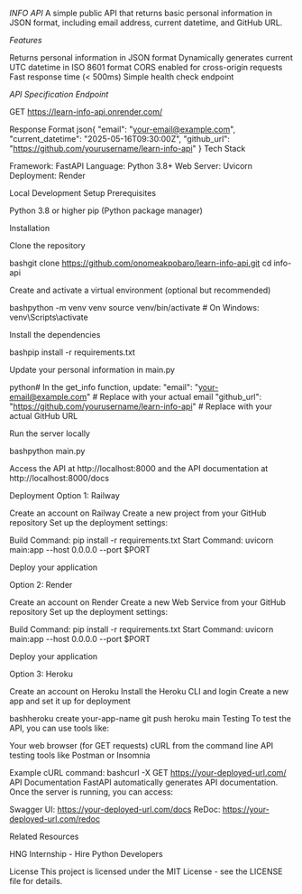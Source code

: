 *INFO API*
A simple public API that returns basic personal information in JSON format, including email address, current datetime, and GitHub URL.


*Features*

Returns personal information in JSON format
Dynamically generates current UTC datetime in ISO 8601 format
CORS enabled for cross-origin requests
Fast response time (< 500ms)
Simple health check endpoint


*API Specification*
*Endpoint*

GET https://learn-info-api.onrender.com/

Response Format
json{
  "email": "your-email@example.com",
  "current_datetime": "2025-05-16T09:30:00Z", 
  "github_url": "https://github.com/yourusername/learn-info-api"
}
Tech Stack

Framework: FastAPI
Language: Python 3.8+
Web Server: Uvicorn
Deployment: Render

Local Development Setup
Prerequisites

Python 3.8 or higher
pip (Python package manager)

Installation

Clone the repository

bashgit clone https://github.com/onomeakpobaro/learn-info-api.git
cd info-api

Create and activate a virtual environment (optional but recommended)

bashpython -m venv venv
source venv/bin/activate  # On Windows: venv\Scripts\activate

Install the dependencies

bashpip install -r requirements.txt

Update your personal information in main.py

python# In the get_info function, update:
"email": "your-email@example.com"  # Replace with your actual email
"github_url": "https://github.com/yourusername/learn-info-api"  # Replace with your actual GitHub URL

Run the server locally

bashpython main.py

Access the API at http://localhost:8000 and the API documentation at http://localhost:8000/docs

Deployment
Option 1: Railway

Create an account on Railway
Create a new project from your GitHub repository
Set up the deployment settings:

Build Command: pip install -r requirements.txt
Start Command: uvicorn main:app --host 0.0.0.0 --port $PORT


Deploy your application

Option 2: Render

Create an account on Render
Create a new Web Service from your GitHub repository
Set up the deployment settings:

Build Command: pip install -r requirements.txt
Start Command: uvicorn main:app --host 0.0.0.0 --port $PORT


Deploy your application

Option 3: Heroku

Create an account on Heroku
Install the Heroku CLI and login
Create a new app and set it up for deployment

bashheroku create your-app-name
git push heroku main
Testing
To test the API, you can use tools like:

Your web browser (for GET requests)
cURL from the command line
API testing tools like Postman or Insomnia

Example cURL command:
bashcurl -X GET https://your-deployed-url.com/
API Documentation
FastAPI automatically generates API documentation. Once the server is running, you can access:

Swagger UI: https://your-deployed-url.com/docs
ReDoc: https://your-deployed-url.com/redoc

Related Resources

HNG Internship - Hire Python Developers

License
This project is licensed under the MIT License - see the LICENSE file for details.
